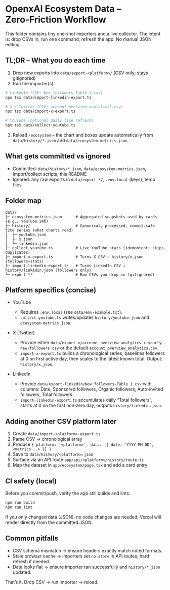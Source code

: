# OpenxAI Ecosystem Data – Zero‑Friction Workflow

This folder contains tiny one‑shot importers and a live collector. The intent is: drop CSVs in, run one command, refresh the app. No manual JSON editing.

## TL;DR – What you do each time
1) Drop new exports into `data/export-<platform>/` (CSV only; stays gitignored)
2) Run the importer(s):
```bash
# LinkedIn (CSV: New followers-Table 1.csv)
npx tsx data/import-linkedin-export.ts

# X / Twitter (CSV: account_overview_analytics*.csv)
npx tsx data/import-x-export.ts

# YouTube (optional daily live refresh)
npx tsx data/collect-youtube.ts
```
3) Reload `/ecosystem` – the chart and boxes update automatically from `data/history/*.json` and `data/ecosystem-metrics.json`.

## What gets committed vs ignored
- Committed: `data/history/*.json`, `data/ecosystem-metrics.json`, import/collect scripts, this README
- Ignored: any raw exports in `data/export-*/`, `.env.local` (keys), temp files

## Folder map
```
data/
├─ ecosystem-metrics.json      # Aggregated snapshots used by cards (e.g., YouTube 24h)
├─ history/                    # Canonical, processed, commit‑safe time series (what charts read)
│  ├─ youtube.json
│  ├─ x.json
│  └─ linkedin.json
├─ collect-youtube.ts          # Live YouTube stats (idempotent; skips duplicates)
├─ import-x-export.ts          # Turns X CSV → history/x.json (followers+stats)
├─ import-linkedin-export.ts   # Turns LinkedIn CSV → history/linkedin.json (followers only)
└─ export-*/                   # Raw CSVs you drop in (gitignored)
```

## Platform specifics (concise)
- YouTube
  - Requires `.env.local` (see `data/env-example.txt`).
  - `collect-youtube.ts` writes/updates `history/youtube.json` and `ecosystem-metrics.json`.

- X (Twitter)
  - Provide either `data/export-x/account_overview_analytics-x-yearly-new-followers.csv` or the default `account_overview_analytics.csv`.
  - `import-x-export.ts` builds a chronological series, baselines followers at 0 on first active day, then scales to the latest known total. Output: `history/x.json`.

- LinkedIn
  - Provide `data/export-linkedin/New followers-Table 1.csv` with columns: Date, Sponsored followers, Organic followers, Auto-invited followers, Total followers.
  - `import-linkedin-export.ts` accumulates daily “Total followers”, starts at 0 on the first non‑zero day, outputs `history/linkedin.json`.

## Adding another CSV platform later
1) Create `data/import-<platform>-export.ts`
2) Parse CSV → chronological array
3) Produce `{ platform: '<platform>', data: [{ date: 'YYYY-MM-DD', <metrics...> }] }`
4) Save to `data/history/<platform>.json`
5) Surface via an API route `app/api/<platform>/history/route.ts`
6) Map the dataset in `app/ecosystem/page.tsx` and add a card entry

## CI safety (local)
Before you commit/push, verify the app still builds and lints:
```bash
npm run build
npm run lint
```
If you only changed data (JSON), no code changes are needed; Vercel will render directly from the committed JSON.

## Common pitfalls
- CSV schema mismatch → ensure headers exactly match noted formats.
- Stale browser cache → importers set `no-store` in API routes; hard refresh if needed.
- Data looks flat → ensure importer ran successfully and `history/*.json` updated.

That’s it. Drop CSV → run importer → reload.